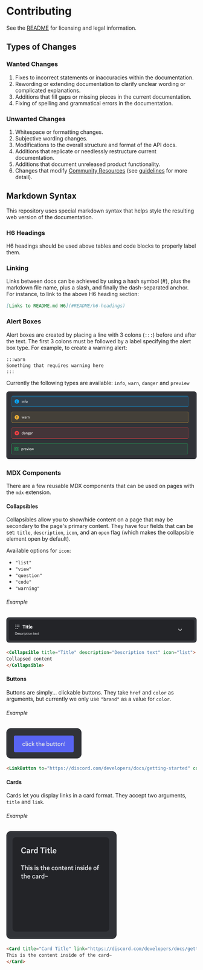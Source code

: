 # Contributing

See the [README](https://github.com/discord/discord-api-docs/blob/main/README.md) for licensing and legal information.

## Types of Changes

### Wanted Changes

1. Fixes to incorrect statements or inaccuracies within the documentation.
1. Rewording or extending documentation to clarify unclear wording or complicated explanations.
1. Additions that fill gaps or missing pieces in the current documentation.
1. Fixing of spelling and grammatical errors in the documentation.

### Unwanted Changes

1. Whitespace or formatting changes.
1. Subjective wording changes.
1. Modifications to the overall structure and format of the API docs.
1. Additions that replicate or needlessly restructure current documentation.
1. Additions that document unreleased product functionality.
1. Changes that modify [Community Resources](https://discord.com/developers/docs/topics/community-resources#community-resources) (see [guidelines](https://github.com/discord/discord-api-docs/discussions/4456) for more detail).

## Markdown Syntax

This repository uses special markdown syntax that helps style the resulting web version of the documentation.

### H6 Headings

H6 headings should be used above tables and code blocks to properly label them.

### Linking

Links between docs can be achieved by using a hash symbol (#), plus the markdown file name, plus a slash, and finally the dash-separated anchor. For instance, to link to the above H6 heading section:

```md
[Links to README.md H6](#README/h6-headings)
```

### Alert Boxes

Alert boxes are created by placing a line with 3 colons (`:::`) before and after the text. The first 3 colons must be followed by a label specifying the alert box type. For example, to create a warning alert:

```
:::warn
Something that requires warning here
:::
```

Currently the following types are available: `info`, `warn`, `danger` and `preview`

![Available alert types](static/images/alerts.png)

### MDX Components

There are a few reusable MDX components that can be used on pages with the `mdx` extension.

#### Collapsibles

Collapsibles allow you to show/hide content on a page that may be secondary to the page's primary content. They have four fields that can be set: `title`, `description`, `icon`, and an `open` flag (which makes the collapsible element open by default).

Available options for `icon`:

- `"list"`
- `"view"`
- `"question"`
- `"code"`
- `"warning"`

###### Example

![Collapsible MDX Component with the list icon](static/images/mdx-collapsible.png)

```markdown
<Collapsible title="Title" description="Description text" icon="list">
Collapsed content
</Collapsible>
```

#### Buttons

Buttons are simply... clickable buttons. They take `href` and `color` as arguments, but currently we only use `"brand"` as a value for `color`.

###### Example

![Button MDX Component](static/images/mdx-button.png)

```markdown
<LinkButton to="https://discord.com/developers/docs/getting-started" color="brand">click the button!</LinkButton>
```

#### Cards

Cards let you display links in a card format. They accept two arguments, `title` and `link`.

###### Example

![Card MDX Component](static/images/mdx-card.png)

```markdown
<Card title="Card Title" link="https://discord.com/developers/docs/getting-started">
This is the content inside of the card~
</Card>
```
